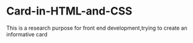 # Card-in-HTML-and-CSS
This is a research purpose for front end development,trying to create an informative card

